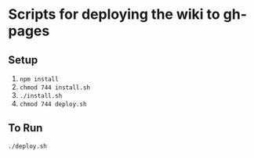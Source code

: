 # Scripts for deploying the wiki to gh-pages

## Setup
1. `npm install`
3. `chmod 744 install.sh`
2. `./install.sh`
3. `chmod 744 deploy.sh`

## To Run
`./deploy.sh`
